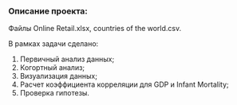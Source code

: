 ### Описание проекта:

Файлы Online Retail.xlsx, countries of the world.csv.

В рамках задачи сделано:
1.	Первичный анализ данных;
2.	Когортный анализ;
3.	Визуализация данных;
4.	Расчет коэффициента корреляции для GDP и Infant Mortality;
5.	Проверка гипотезы.

